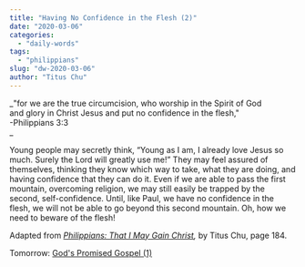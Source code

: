 ```yaml
---
title: "Having No Confidence in the Flesh (2)"
date: "2020-03-06"
categories: 
  - "daily-words"
tags: 
  - "philippians"
slug: "dw-2020-03-06"
author: "Titus Chu"
---
```


_"for we are the true circumcision, who worship in the Spirit of God  
and glory in Christ Jesus and put no confidence in the flesh,"  
\-Philippians 3:3  
_

Young people may secretly think, “Young as I am, I already love Jesus so much. Surely the Lord will greatly use me!” They may feel assured of themselves, thinking they know which way to take, what they are doing, and having confidence that they can do it. Even if we are able to pass the first mountain, overcoming religion, we may still easily be trapped by the second, self-confidence. Until, like Paul, we have no confidence in the flesh, we will not be able to go beyond this second mountain. Oh, how we need to beware of the flesh!

Adapted from _[Philippians: That I May Gain Christ](/book-philippians "Go to the listing for this book."),_ by Titus Chu, page 184.

Tomorrow: [God's Promised Gospel (1)](/dw-2020-03-07)
